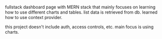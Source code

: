 fullstack dashboard page with MERN stack that mainly focuses on learning how to use different charts and tables.
list data is retrieved from db.
learned how to use context provider.

this project doesn't include auth, access controls, etc. main focus is using charts.
